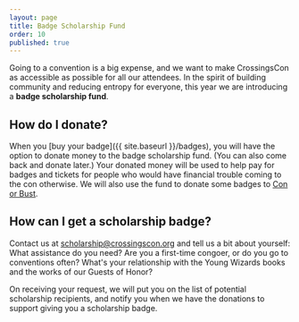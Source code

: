 ```yaml
---
layout: page
title: Badge Scholarship Fund
order: 10
published: true
---
```


Going to a convention is a big expense, and we want to make CrossingsCon as accessible as possible for all our attendees. In the spirit of building community and reducing entropy for everyone, this year we are introducing a **badge scholarship fund**.

## How do I donate?
When you [buy your badge]({{ site.baseurl }}/badges), you will have the option to donate money to the badge scholarship fund. (You can also come back and donate later.) Your donated money will be used to help pay for badges and tickets for people who would have financial trouble coming to the con otherwise. We will also use the fund to donate some badges to [Con or Bust](http://con-or-bust.org/).

## How can I get a scholarship badge?
Contact us at [scholarship@crossingscon.org](mailto:scholarship@crossingscon.org) and tell us a bit about yourself: What assistance do you need? Are you a first-time congoer, or do you go to conventions often? What's your relationship with the Young Wizards books and the works of our Guests of Honor?

On receiving your request, we will put you on the list of potential scholarship recipients, and notify you when we have the donations to support giving you a scholarship badge.

